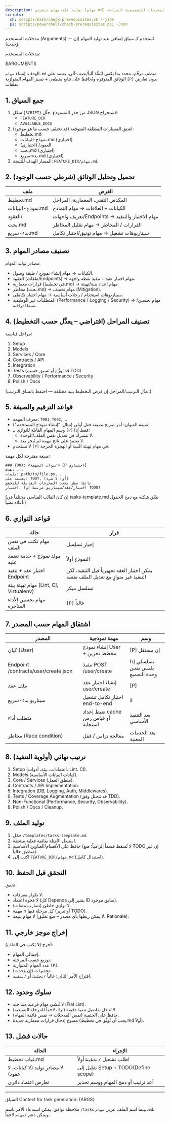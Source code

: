 ```yaml
---
description: توليد ملف مهام تنفيذي (مهام.md) مرتب بالاعتمادات وقابل للتنفيذ استناداً إلى المخرجات التصميمية المتاحة.
scripts:
  sh: scripts/bash/check-prerequisites.sh --json
  ps: scripts/powershell/check-prerequisites.ps1 -Json
---
```


مدخلات المستخدم (Arguments) — تُستخدم كـ سياق إضافي عند توليد المهام (إن وُجدت).

مدخلات المستخدم:

$ARGUMENTS

الهدف: إنشاء `مهام.md` منظم، مرقّم، محدد بما يكفي ليُنفَّذ آلياً/نصف‑آلي، يعتمد على الوثائق المتوفرة ويُحافظ على تتابع منطقي + تمييز المهام المتوازية `[P]` بدون تعارض ملفات.

## 1. جمع السياق

1. شغّل `{SCRIPT}` من جذر المستودع. حلّل JSON لاستخراج:
   - `FEATURE_DIR`
   - `AVAILABLE_DOCS`
2. اشتق المسارات المطلقة المتوقعة (قد تختلف حسب ما هو موجود):
   - تخطيط.md
   - نموذج-البيانات.md (اختياري)
   - العقود/ (اختياري)
   - بحث.md (اختياري)
   - بدء-سريع.md (اختياري)
3. المسار الهدف للنتيجة: `FEATURE_DIR/مهام.md`.

## 2. تحميل وتحليل الوثائق (شرطي حسب الوجود)

| ملف | الغرض |
|-----|-------|
| تخطيط.md | المكدس التقني، المعمارية، المراحل |
| نموذج-البيانات.md | الكيانات + العلاقات → مهام النماذج |
| العقود/ | تعريف واجهات/Endpoints → مهام الاختبار والتنفيذ |
| بحث.md | القرارات / المخاطر → مهام تقليل المخاطر |
| بدء-سريع.md | سيناريوهات تشغيل → مهام توثيق/اختبار تكامل |

## 3. تصنيف مصادر المهام

مصادر توليد المهام:
- الكيانات → مهام إنشاء نموذج / طبقة وصول.
- العقود (ملفات/Endpoints) → مهام اختبار عقد + تنفيذ نقطة واجهة.
- قرارات معمارية (في تخطيط.md) → مهام إعداد بنية/تهيئة.
- مخاطر (بحث.md) → مهام تخفيف (Mitigation).
- سيناريوهات استخدام / رحلات أساسية → مهام اختبار تكاملي.
- المتطلبات غير الوظيفية (Performance / Logging / Security) → مهام تحسين/ضبط/مراقبة.

## 4. تصنيف المراحل (افتراضي – يعدَّل حسب التخطيط)

مراحل قياسية:
1. Setup
2. Models
3. Services / Core
4. Contracts / API
5. Integration
6. Tests (قد تُوزَّع أو تُسبق حسب TDD)
7. Observability / Performance / Security
8. Polish / Docs

(عدِّل الترتيب/المراحل إن فرض التخطيط بنية مختلفة — احتفظ باتساق الترتيب.)

## 5. قواعد الترقيم والصيغة

- معرف المهمة: `T001`, `T002`, ...
- صيغة العنوان: أمر صريح بصيغة فعل أولي (مثال: "إنشاء نموذج المستخدم").
- وسم المهام القابلة للتوازي بـ `[P]` فقط إذا:
  - لا تشترك في تعديل نفس الملف/الوحدة.
  - لا تعتمد على ناتج مهمة لم تُنجز بعد.
- لا تستخدم `[P]` في مهام تهيئة البنية أو الهجرة الحرجة.

صيغة مقترحة لكل مهمة:

```
### T00X: <عنوان المهمة> [P اختياري]
هدف: ...
ملفات: path/to/file.py, ...
يعتمد على: T00Y, (أو: لا شيء)
ناتج: سطر يحدد المخرجات القابلة للتحقق
اختبار: (اختبار/عقد/سيناريو مرتبط أو TODO)
```

(إن كان القالب القياسي مختلفاً في tasks-template.md طبّق هيكله مع دمج الحقول أعلاه نصياً.)

## 6. قواعد التوازي

| حالة | قرار |
|------|------|
| مهام تكتب في نفس الملف | إجبار تسلسل |
| مولد نموذج + خدمة تعتمد عليه | النموذج أولاً |
| اختبار عقد + تنفيذ Endpoint | يمكن اختبار العقد تجهيزياً قبل التنفيذ، لكن التنفيذ غير متوازٍ مع تعديل الملف نفسه |
| مهام تهيئة بيئة (Lint, CI, Virtualenv) | تسلسل مبكر |
| مهام تحسين الأداء المتأخرة | `[P]` غالباً |

## 7. اشتقاق المهام حسب المصدر

| المصدر | مهمة نموذجية | وسم |
|--------|--------------|-----|
| كيان (User) | إنشاء نموذج User + مخطط تخزين | [P] إن مستقل |
| Endpoint /contracts/user/create.json | تنفيذ POST /user/create | تسلسلي إذا يلمس نفس وحدة التجميع |
| ملف عقد | إنشاء اختبار عقد user/create | [P] |
| سيناريو بدء-سريع | اختبار تكامل تشغيل end-to-end | لا |
| متطلب أداء | ضبط إعداد cache أو قياس زمن استجابة | بعد التنفيذ الأساسي |
| مخاطر (Race condition) | معالجة تزامن / قفل | بعد الخدمات المعنية |

## 8. ترتيب نهائي (أولوية التنفيذ)

1. Setup (اعتمادات، بيئة، أدوات، Lint، CI).
2. Models (كيانات البيانات الأساسية).
3. Core / Services (منطق العمل).
4. Contracts / API Implementation.
5. Integration (DB, Logging, Auth, Middlewares).
6. Tests / Coverage Augmentation (قد تتخلل وفق TDD).
7. Non-Functional (Performance, Security, Observability).
8. Polish / Docs / Cleanup.

## 9. توليد الملف

1. حمّل `/templates/tasks-template.md`.
2. استبدل الأمثلة بقائمة فعلية مشتقة.
3. حافظ على الأقسام/العناوين الأساسية (لا تُسقط قسماً إلزامياً؛ ضع TODO إن غير منطبق حالياً).
4. اكتب إلى `FEATURE_DIR/مهام.md` (استبدال كامل).

## 10. التحقق قبل الحفظ

تحقق:
- لا تكرار معرفات.
- لا فجوة اعتماد (كل Depends يشير إلى ID سابق موجود).
- لا توازي خاطئ (تضارب ملفات).
- كل مرحلة فيها ≥ مهمة (أو تبرير TODO).
- لا مهام يتيمة (لا يمكن ربطها بأي مصدر – ضع تعليق: Rationale).

## 11. إخراج موجز خارجي

أخرج (لا يُكتب في الملف):
- إجمالي المهام.
- توزيع حسب المرحلة.
- عدد المهام المتوازية `[P]`.
- تحذيرات (إن وُجدت).
- اقتراح الأمر التالي: غالباً `/تحليل` أو `/تنفيذ`.

## 12. سلوك وحدود

- لا تُنشئ مهام فرعية متداخلة (Flat List).
- لا تُدخل تفاصيل تنفيذ دقيقة (تُرك لاحقاً للمرحلة التنفيذية).
- حافظ على الحتمية (نفس المدخلات → نفس قائمة المهام).
- ممنوع إدخال قرارات معمارية جديدة (يجب أن تُوثَّق في تخطيط.md أولاً).

## 13. حالات فشل

| الحالة | الإجراء |
|--------|---------|
| غياب تخطيط.md | اطلب تشغيل `/تخطيط` أولاً |
| لا مصادر توليد (لا كيانات، لا عقود) | تقليل إلى Setup + TODO(Define scope) |
| تعارض اعتماد دائري | أعد ترتيب أو دمج المهام ووسم تحذير |

---

السياق Context for task generation: {ARGS}

ملاحظة توافق: يمكن استدعاء الأمر باسم `/tasks` بينما اسم الملف عربي `مهام.md`، ويمكن دعم `/مهام` لاحقاً.
